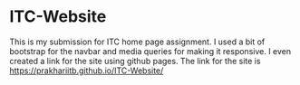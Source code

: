 # ITC-Website
This is my submission for ITC home page assignment.
I used a bit of bootstrap for the navbar and media queries for making it responsive.
I even created a link for the site using github pages.
The link for the site is https://prakhariitb.github.io/ITC-Website/
